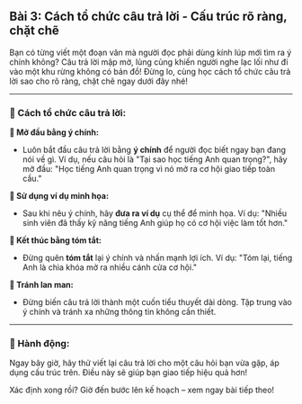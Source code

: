 ## Bài 3: Cách tổ chức câu trả lời - Cấu trúc rõ ràng, chặt chẽ

Bạn có từng viết một đoạn văn mà người đọc phải dùng kính lúp mới tìm ra ý chính không? Câu trả lời mập mờ, lủng củng khiến người nghe lạc lối như đi vào một khu rừng không có bản đồ! Đừng lo, cùng học cách tổ chức câu trả lời sao cho rõ ràng, chặt chẽ ngay dưới đây nhé!

---

### 📌 Cách tổ chức câu trả lời:

**🔹 Mở đầu bằng ý chính:**

- Luôn bắt đầu câu trả lời bằng **ý chính** để người đọc biết ngay bạn đang nói về gì. Ví dụ, nếu câu hỏi là "Tại sao học tiếng Anh quan trọng?", hãy mở đầu: "Học tiếng Anh quan trọng vì nó mở ra cơ hội giao tiếp toàn cầu."

**🔹 Sử dụng ví dụ minh họa:**

- Sau khi nêu ý chính, hãy **đưa ra ví dụ** cụ thể để minh họa. Ví dụ: "Nhiều sinh viên đã thấy kỹ năng tiếng Anh giúp họ có cơ hội việc làm tốt hơn."

**🔹 Kết thúc bằng tóm tắt:**

- Đừng quên **tóm tắt** lại ý chính và nhấn mạnh lợi ích. Ví dụ: "Tóm lại, tiếng Anh là chìa khóa mở ra nhiều cánh cửa cơ hội."

**🔹 Tránh lan man:**

- Đừng biến câu trả lời thành một cuốn tiểu thuyết dài dòng. Tập trung vào ý chính và tránh xa những thông tin không cần thiết.

---

### 🚀 Hành động:

Ngay bây giờ, hãy thử viết lại câu trả lời cho một câu hỏi bạn vừa gặp, áp dụng cấu trúc trên. Điều này sẽ giúp bạn giao tiếp hiệu quả hơn!

Xác định xong rồi? Giờ đến bước lên kế hoạch – xem ngay bài tiếp theo!